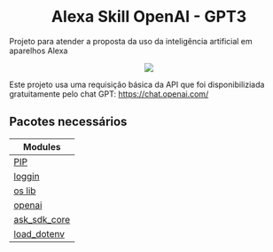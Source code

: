 <p align="center">
  <br/>
  <h1 align="center">Alexa Skill OpenAI - GPT3</h1>
<p>Projeto para atender a proposta da uso da inteligência artificial em aparelhos Alexa</p>
<p align="center">
 <img size="100" src="https://m.media-amazon.com/images/G/01/mobile-apps/dex/avs/docs/ux/branding/mark1._TTH_.png">
</p>
  <p>
   Este projeto usa uma requisição básica da API que foi disponibiliziada gratuitamente pelo chat GPT: <a href="https://chat.openai.com/">https://chat.openai.com/</a>
</p>

## Pacotes necessários
| Modules                                                         |
|-----------------------------------------------------------------|
| [PIP](https://pip.pypa.io/en/stable/)                           
| [loggin](https://pypi.org/project/logging/)                     
| [os lib](https://github.com/python/cpython/blob/3.11/Lib/os.py) 
| [openai](https://pypi.org/project/openai/)                      
| [ask_sdk_core](https://pypi.org/project/ask-sdk-core/)          
| [load_dotenv](https://pypi.org/project/python-dotenv/)          

